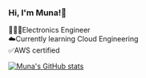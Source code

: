 ### Hi, I'm Muna!👋

👩🏽‍💻Electronics Engineer<br/>
☁️Currently learning Cloud Engineering<br/>
✅AWS certified<br/>

[![Muna's GitHub stats](https://github-readme-stats.vercel.app/api?username=monaH24&show_icons=true&theme=onedark)](https://github.com/anuraghazra/github-readme-stats)
